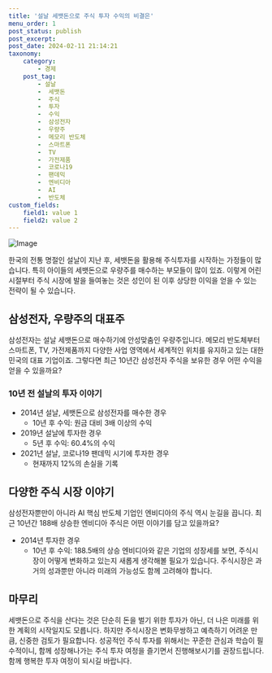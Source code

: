 ```yaml
---
title: '설날 세뱃돈으로 주식 투자 수익의 비결은'
menu_order: 1
post_status: publish
post_excerpt: 
post_date: 2024-02-11 21:14:21
taxonomy:
    category:
        - 경제
    post_tag:
        - 설날
        -  세뱃돈
        -  주식
        -  투자
        -  수익
        -  삼성전자
        -  우량주
        -  메모리 반도체
        -  스마트폰
        -  TV
        -  가전제품
        -  코로나19
        -  팬데믹
        -  엔비디아
        -  AI
        -  반도체
custom_fields:
    field1: value 1
    field2: value 2
---
```


![Image](https://imgnews.pstatic.net/image/018/2024/02/11/0005671460_001_20240211153701042.jpg?type=w647)

한국의 전통 명절인 설날이 지난 후, 세뱃돈을 활용해 주식투자를 시작하는 가정들이 많습니다. 특히 아이들의 세뱃돈으로 우량주를 매수하는 부모들이 많이 있죠. 이렇게 어린 시절부터 주식 시장에 발을 들여놓는 것은 성인이 된 이후 상당한 이익을 얻을 수 있는 전략이 될 수 있습니다.
## 삼성전자, 우량주의 대표주
삼성전자는 설날 세뱃돈으로 매수하기에 안성맞춤인 우량주입니다. 메모리 반도체부터 스마트폰, TV, 가전제품까지 다양한 사업 영역에서 세계적인 위치를 유지하고 있는 대한민국의 대표 기업이죠. 그렇다면 최근 10년간 삼성전자 주식을 보유한 경우 어떤 수익을 얻을 수 있을까요?
### 10년 전 설날의 투자 이야기
- 2014년 설날, 세뱃돈으로 삼성전자를 매수한 경우
  - 10년 후 수익: 원금 대비 3배 이상의 수익
- 2019년 설날에 투자한 경우
  - 5년 후 수익: 60.4%의 수익
- 2021년 설날, 코로나19 팬데믹 시기에 투자한 경우
  - 현재까지 12%의 손실을 기록
## 다양한 주식 시장 이야기
삼성전자뿐만이 아니라 AI 핵심 반도체 기업인 엔비디아의 주식 역시 눈길을 끕니다. 최근 10년간 188배 상승한 엔비디아 주식은 어떤 이야기를 담고 있을까요?
- 2014년 투자한 경우
  - 10년 후 수익: 188.5배의 상승
엔비디아와 같은 기업의 성장세를 보면, 주식시장이 어떻게 변화하고 있는지 새롭게 생각해볼 필요가 있습니다. 주식시장은 과거의 성과뿐만 아니라 미래의 가능성도 함께 고려해야 합니다.
## 마무리
세뱃돈으로 주식을 산다는 것은 단순히 돈을 벌기 위한 투자가 아닌, 더 나은 미래를 위한 계획의 시작일지도 모릅니다. 하지만 주식시장은 변화무쌍하고 예측하기 어려운 만큼, 신중한 검토가 필요합니다. 성공적인 주식 투자를 위해서는 꾸준한 관심과 학습이 필수적이니, 함께 성장해나가는 주식 투자 여정을 즐기면서 진행해보시기를 권장드립니다. 함께 행복한 투자 여정이 되시길 바랍니다.
